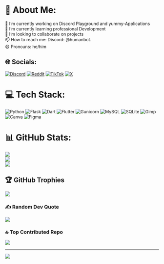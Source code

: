 # 💫 About Me:
🔭 I’m currently working on Discord Playground and yummy-Applications<br>🌱 I’m currently learning professional Development<br>👯 I’m looking to collaborate on projects<br>📫 How to reach me: Discord: @humanbot.<br>😄 Pronouns: he/him


## 🌐 Socials:
[![Discord](https://img.shields.io/badge/Discord-%237289DA.svg?logo=discord&logoColor=white)](https://discord.gg/@humanbot.) [![Reddit](https://img.shields.io/badge/Reddit-%23FF4500.svg?logo=Reddit&logoColor=white)](https://reddit.com/user/HumanBot00) [![TikTok](https://img.shields.io/badge/TikTok-%23000000.svg?logo=TikTok&logoColor=white)](https://tiktok.com/@@humanbot000) [![X](https://img.shields.io/badge/X-black.svg?logo=X&logoColor=white)](https://x.com/Tobias60770322) 

# 💻 Tech Stack:
![Python](https://img.shields.io/badge/python-3670A0?style=for-the-badge&logo=python&logoColor=ffdd54) ![Flask](https://img.shields.io/badge/flask-%23000.svg?style=for-the-badge&logo=flask&logoColor=white) ![Dart](https://img.shields.io/badge/dart-%230175C2.svg?style=for-the-badge&logo=dart&logoColor=white) ![Flutter](https://img.shields.io/badge/Flutter-%2302569B.svg?style=for-the-badge&logo=Flutter&logoColor=white) ![Gunicorn](https://img.shields.io/badge/gunicorn-%298729.svg?style=for-the-badge&logo=gunicorn&logoColor=white) ![MySQL](https://img.shields.io/badge/mysql-4479A1.svg?style=for-the-badge&logo=mysql&logoColor=white) ![SQLite](https://img.shields.io/badge/sqlite-%2307405e.svg?style=for-the-badge&logo=sqlite&logoColor=white) ![Gimp](https://img.shields.io/badge/Gimp-657D8B?style=for-the-badge&logo=gimp&logoColor=FFFFFF) ![Canva](https://img.shields.io/badge/Canva-%2300C4CC.svg?style=for-the-badge&logo=Canva&logoColor=white) ![Figma](https://img.shields.io/badge/figma-%23F24E1E.svg?style=for-the-badge&logo=figma&logoColor=white)
# 📊 GitHub Stats:
![](https://github-readme-stats.vercel.app/api?username=HumanBot000&theme=dark&hide_border=false&include_all_commits=false&count_private=false)<br/>
![](https://github-readme-streak-stats.herokuapp.com/?user=HumanBot000&theme=dark&hide_border=false)<br/>
![](https://github-readme-stats.vercel.app/api/top-langs/?username=HumanBot000&theme=dark&hide_border=false&include_all_commits=false&count_private=false&layout=compact)

## 🏆 GitHub Trophies
![](https://github-profile-trophy.vercel.app/?username=HumanBot000&theme=default&no-frame=true&no-bg=true&margin-w=4)

### ✍️ Random Dev Quote
![](https://quotes-github-readme.vercel.app/api?type=horizontal&theme=radical)

### 🔝 Top Contributed Repo
![](https://github-contributor-stats.vercel.app/api?username=HumanBot000&limit=5&theme=dark&combine_all_yearly_contributions=true)

---
[![](https://visitcount.itsvg.in/api?id=HumanBot000&icon=0&color=1)](https://visitcount.itsvg.in)
